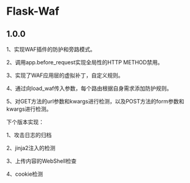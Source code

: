 Flask-Waf
=========================

1.0.0
-------------
1、实现WAF插件的防护和旁路模式。

2、调用app.before_request实现全局性的HTTP METHOD禁用。

3、实现了WAF应用层的虚拟补丁，自定义规则。

4、通过向load_waf传入参数，每个路由根据自身需求添加防护规则。

5、对GET方法的url参数和kwargs进行检测，以及POST方法的form参数和kwargs进行检测。


下个版本实现：

1、攻击日志的归档

2、jinja2注入的检测

3、上传内容的WebShell检查

4、cookie检测
